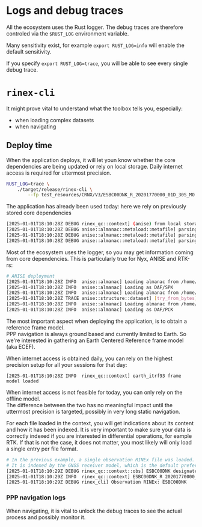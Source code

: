 Logs and debug traces
=====================

All the ecosystem uses the Rust logger. The debug traces are therefore
controled via the `$RUST_LOG` environment variable.

Many sensitivity exist, for example `export RUST_LOG=info` will enable
the default sensitivity.

If you specify `export RUST_LOG=trace`, you will be able to see every single debug trace.

`rinex-cli`
===========

It might prove vital to understand what the toolbox tells you, especially:

- when loading complex datasets
- when navigating

## Deploy time

When the application deploys, it will let youn know whether the core dependencies are being updated
or rely on local storage. Daily internet access is required for uttermost precision.

```bash
RUST_LOG=trace \
    ./target/release/rinex-cli \
        --fp test_resources/CRNX/V3/ESBC00DNK_R_20201770000_01D_30S_MO.crx.gz -q
```

The application has already been used today: here we rely on previously stored core dependencies

```bash
[2025-01-01T18:10:28Z DEBUG rinex_qc::context] (anise) from local storage
[2025-01-01T18:10:28Z DEBUG anise::almanac::metaload::metafile] parsing /home/guillaume/.local/share/nyx-space/anise/de440s.bsp caused relative URL without a base -- assuming local path
[2025-01-01T18:10:28Z DEBUG anise::almanac::metaload::metafile] parsing /home/guillaume/.local/share/nyx-space/anise/pck11.pca caused relative URL without a base -- assuming local path
[2025-01-01T18:10:28Z DEBUG anise::almanac::metaload::metafile] parsing /home/guillaume/.local/share/nyx-space/anise/earth_latest_high_prec.bpc caused relative URL without a base -- assuming local path
```

Most of the ecosystem uses the logger, so you may get information coming from core dependencies.
This is particularly true for Nyx, ANISE and RTK-rs: 

```bash
# ANISE deployment
[2025-01-01T18:10:28Z INFO  anise::almanac] Loading almanac from /home/guillaume/.local/share/nyx-space/anise/de440s.bsp
[2025-01-01T18:10:28Z INFO  anise::almanac] Loading as DAF/SPK
[2025-01-01T18:10:28Z INFO  anise::almanac] Loading almanac from /home/guillaume/.local/share/nyx-space/anise/pck11.pca
[2025-01-01T18:10:28Z TRACE anise::structure::dataset] [try_from_bytes] loaded context successfully
[2025-01-01T18:10:28Z INFO  anise::almanac] Loading almanac from /home/guillaume/.local/share/nyx-space/anise/earth_latest_high_prec.bpc
[2025-01-01T18:10:28Z INFO  anise::almanac] Loading as DAF/PCK
```

The most important aspect when deploying the application, is to obtain a reference frame model.  
PPP navigation is always ground based and currently limited to Earth. So we're interested in gathering 
an Earth Centered Reference frame model (aka ECEF). 

When internet access is obtained daily, you can rely on the highest precision setup
for all your sessions for that day:

```
[2025-01-01T18:10:28Z INFO  rinex_qc::context] earth_itrf93 frame model loaded
```

When internet access is not feasible for today, you can only rely on the offline model.  
The difference between the two has no meaningful impact until the uttermost precision
is targeted, possibly in very long static navigation.

For each file loaded in the context, you will get indications about its content and how it has been indexed.
It is very important to make sure your data is correctly indexed if you are interested in differential operations,
for eample RTK. If that is not the case, it does not matter, you most likely will only load a single entry
per file format.

```bash
# In the previous example, a single observation RINEx file was loaded.
# It is indexed by the GNSS receiver model, which is the default preference for this kind.
[2025-01-01T18:10:29Z DEBUG rinex_qc::context::obs] ESBC00DNK designated by SEPT POLARX5-3047937 (prefered method)
[2025-01-01T18:10:29Z INFO  rinex_qc::context] ESBC00DNK_R_20201770000_01D_30S_MO.crx (RINEx) loaded
[2025-01-01T18:10:29Z DEBUG rinex_cli] Observation RINEx: ESBC00DNK
```

### PPP navigation logs

When navigating, it is vital to unlock the debug traces to see the actual process and possibly monitor it.
